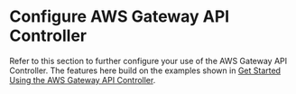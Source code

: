 # Configure AWS Gateway API Controller

Refer to this section to further configure your use of the AWS Gateway API Controller.
The features here build on the examples shown in [Get Started Using the AWS Gateway API Controller](../guides/getstarted.md).

